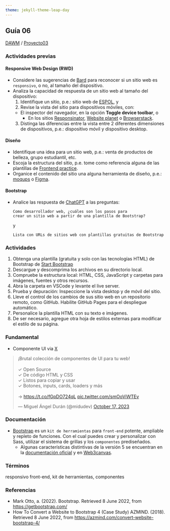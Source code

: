 ```yaml
---
theme: jekyll-theme-leap-day
---
```


## Guía 06

[DAWM](/DAWM/) / [Proyecto03](/DAWM/proyectos/2023/proyecto03)

### Actividades previas

#### Responsive Web Design (RWD)

* Considere las sugerencias de [Bard](bard/guia06-bard01.pdf) para reconocer si un sitio web es `responsivo`, o no, al tamaño del dispositivo.
* Analiza la capacidad de respuesta de un sitio web al tamaño del dispositivo:
  1. Identifique un sitio, p.e.: sitio web de [ESPOL](http://www.espol.edu.ec/), y 
  2. Revise la vista del sitio para dispositivos móviles, con:
    + El inspector del navegador, en la opción **Toggle device toolbar**, o 
	  + En los sitios [Responsinator](http://www.responsinator.com/), [Website planet](https://www.websiteplanet.com/es/webtools/responsive-checker/) o [Browserstack](https://www.browserstack.com/responsive).
  3. Distinga las diferencias entre la vista entre 2 diferentes dimensiones de dispositivos, p.e.: dispositivo móvil y dispositivo desktop.

#### Diseño

* Identifique una idea para un sitio web, p.e.: venta de productos de belleza, grupo estudiantil, etc. 
* Escoja la estructura del sitio, p.e. tome como referencia alguna de las plantillas de [Frontend practice](https://www.frontendpractice.com/projects). 
* Organice el contenido del sitio una alguna herramienta de diseño, p.e.: [moqups](https://moqups.com/es/) o [Figma](https://www.figma.com/).

#### Bootstrap

* Analice las respuesta de [ChatGPT](chatgpt/guia06-recomendacion01.png) a las preguntas:

  ```
  Como desarrollador web, ¿cuáles son los pasos para 
  crear un sitio web a partir de una plantilla de Bootstrap?
  ``` 
  y 

  ```
  Lista con URLs de sitios web con plantillas gratuitas de Bootstrap
  ```

### Actividades

1. Obtenga una plantilla (gratuita y solo con las tecnologías HTML) de Bootstrap de [Start Bootstrap](https://startbootstrap.com/?showAngular=false&showVue=false&showPro=false)
2. Descargue y descomprima los archivos en su directorio local. 
3. Compruebe la estructura local: HTML, CSS, JavaScript y carpetas para imágenes, fuentes y otros recursos.
4. Abra la carpeta en VSCode y levante el live server. 
6. Prueba y depuración: Inspeccione la vista desktop y de móvil del sitio.
7. Lleve el control de los cambios de sus sitio web en un repositorio remoto, como GitHub. Habilite GitHub Pages para el despliegue automático.
8. Personalice la plantilla HTML con su texto e imágenes.
9. De ser necesario, agregue otra hoja de estilos externas para modificar el estilo de su página.


### Fundamental

* Componente UI via [X](https://twitter.com/midudev/status/1714277206149796295)

<blockquote class="twitter-tweet"><p lang="es" dir="ltr">¡Brutal colección de componentes de UI para tu web!<br><br>✓ Open Source<br>✓ De código HTML y CSS<br>✓ Listos para copiar y usar<br>✓ Botones, inputs, cards, loaders y más<br><br>→ <a href="https://t.co/fGpDO724qL">https://t.co/fGpDO724qL</a> <a href="https://t.co/smOoViWTEv">pic.twitter.com/smOoViWTEv</a></p>&mdash; Miguel Ángel Durán (@midudev) <a href="https://twitter.com/midudev/status/1714277206149796295?ref_src=twsrc%5Etfw">October 17, 2023</a></blockquote> <script async src="https://platform.twitter.com/widgets.js" charset="utf-8"></script>

### Documentación
 
* [Bootstrap](https://getbootstrap.com/) es un `kit de herramientas` para `front-end` potente, ampliable y repleto de funciones. Con el cual puedes crear y personalizar con Sass, utilizar el sistema de grillas y los `componentes` prediseñados.
	- Algunas características distintivas de la versión 5 se encuentran en la [documentación oficial](https://getbootstrap.com/docs/5.0/migration/) y en [Web3canvas](https://web3canvas.com/convert-bootstrap-4-to-5-migration-guide/).


### Términos

responsivo
front-end, kit de herramientas, componentes

### Referencias

* Mark Otto, a. (2022). Bootstrap. Retrieved 8 June 2022, from https://getbootstrap.com/
* How To Convert a Website to Bootstrap 4 (Case Study) AZMIND. (2018). Retrieved 8 June 2022, from https://azmind.com/convert-website-bootstrap-4/